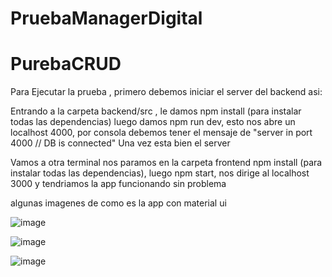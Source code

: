 # PruebaManagerDigital

# PurebaCRUD


Para Ejecutar la prueba , primero debemos iniciar el server del backend asi:

Entrando a la carpeta backend/src , le damos npm install (para instalar todas las dependencias) luego damos npm run dev, esto nos abre un 
localhost 4000, por consola debemos tener el mensaje de "server in port 4000 // DB is connected"
Una vez esta bien el server

Vamos a otra terminal nos paramos en la carpeta frontend npm install (para instalar todas las dependencias), luego npm start, nos dirige al localhost 3000 y tendriamos la  app funcionando sin problema 

algunas imagenes de como es la app con material ui

![image](https://user-images.githubusercontent.com/69026950/117761490-07bb1a00-b1ed-11eb-8f02-cedd3e61cd1f.png)

![image](https://user-images.githubusercontent.com/69026950/117761532-1bff1700-b1ed-11eb-9dcf-56d9938fd4b2.png)


![image](https://user-images.githubusercontent.com/69026950/117761583-346f3180-b1ed-11eb-8636-454976d303c0.png)
